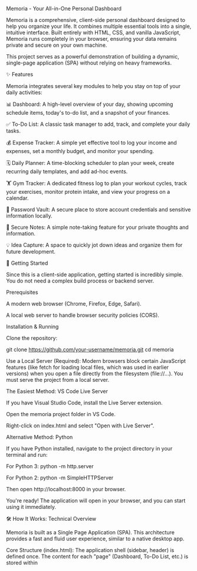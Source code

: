 
Memoria - Your All-in-One Personal Dashboard



Memoria is a comprehensive, client-side personal dashboard designed to help you organize your life. It combines multiple essential tools into a single, intuitive interface. Built entirely with HTML, CSS, and vanilla JavaScript, Memoria runs completely in your browser, ensuring your data remains private and secure on your own machine.

This project serves as a powerful demonstration of building a dynamic, single-page application (SPA) without relying on heavy frameworks.

✨ Features

Memoria integrates several key modules to help you stay on top of your daily activities:

📊 Dashboard: A high-level overview of your day, showing upcoming schedule items, today's to-do list, and a snapshot of your finances.

✅ To-Do List: A classic task manager to add, track, and complete your daily tasks.

💰 Expense Tracker: A simple yet effective tool to log your income and expenses, set a monthly budget, and monitor your spending.

🗓️ Daily Planner: A time-blocking scheduler to plan your week, create recurring daily templates, and add ad-hoc events.

🏋️ Gym Tracker: A dedicated fitness log to plan your workout cycles, track your exercises, monitor protein intake, and view your progress on a calendar.

🔑 Password Vault: A secure place to store account credentials and sensitive information locally.

📝 Secure Notes: A simple note-taking feature for your private thoughts and information.

💡 Idea Capture: A space to quickly jot down ideas and organize them for future development.

🚀 Getting Started

Since this is a client-side application, getting started is incredibly simple. You do not need a complex build process or backend server.

Prerequisites

A modern web browser (Chrome, Firefox, Edge, Safari).

A local web server to handle browser security policies (CORS).

Installation & Running

Clone the repository:

git clone https://github.com/your-username/memoria.git
cd memoria


Use a Local Server (Required):
Modern browsers block certain JavaScript features (like fetch for loading local files, which was used in earlier versions) when you open a file directly from the filesystem (file://...). You must serve the project from a local server.

The Easiest Method: VS Code Live Server

If you have Visual Studio Code, install the Live Server extension.

Open the memoria project folder in VS Code.

Right-click on index.html and select "Open with Live Server".

Alternative Method: Python

If you have Python installed, navigate to the project directory in your terminal and run:

For Python 3: python -m http.server

For Python 2: python -m SimpleHTTPServer

Then open http://localhost:8000 in your browser.

You're ready!
The application will open in your browser, and you can start using it immediately.

🛠️ How It Works: Technical Overview

Memoria is built as a Single Page Application (SPA). This architecture provides a fast and fluid user experience, similar to a native desktop app.

Core Structure (index.html): The application shell (sidebar, header) is defined once. The content for each "page" (Dashboard, To-Do List, etc.) is stored within <script type="text/template"> tags. This keeps all the HTML in one file for simplicity.

Dynamic Content Loading (script.js):

A simple client-side "router" listens for clicks on the navigation links.

When a link is clicked, JavaScript finds the corresponding <script> template by its ID.

The innerHTML of the template is injected into the main content area (<main id="main-content">).

A specific initialization function (e.g., initializeToDoListPage()) is called to attach event listeners and load data for that newly visible content. This modular approach keeps the code for each feature isolated and organized.

Data Persistence (localStorage):

All user data (tasks, expenses, schedules, etc.) is saved directly in the browser's localStorage.

This makes the app persistent—your data will be there when you close and reopen the browser tab.

Privacy Note: Because localStorage is used, all your data stays on your computer. It is never sent to an external server.

📁 File Structure
memoria/
├── 📄 index.html      # The main application shell and all page templates.
├── 🎨 style.css       # All the styling for the application.
└── ⚙️ script.js        # All JavaScript logic, including the router and feature-specific code.
└── 📄 README.md        # This file.
IGNORE_WHEN_COPYING_START
content_copy
download
Use code with caution.
IGNORE_WHEN_COPYING_END
🤝 Contributing

This project is primarily a personal tool and a technical demonstration. However, contributions and suggestions are welcome! Feel free to fork the repository, make improvements, and submit a pull request.
